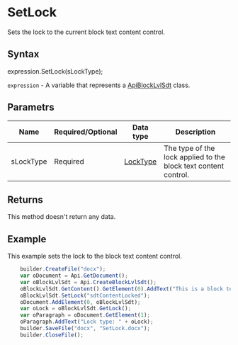 # SetLock

Sets the lock to the current block text content control.

## Syntax

expression.SetLock(sLockType);

`expression` - A variable that represents a [ApiBlockLvlSdt](../ApiBlockLvlSdt.md) class.

## Parametrs

| **Name** | **Required/Optional** | **Data type** | **Description** |
| ------------- | ------------- | ------------- | ------------- |
| sLockType | Required | [LockType](../../../Enumerations/LockType.md) | The type of the lock applied to the block text content control. |

## Returns

This method doesn't return any data.

## Example

This example sets the lock to the block text content control.

```javascript
	builder.CreateFile("docx");
	var oDocument = Api.GetDocument();
	var oBlockLvlSdt = Api.CreateBlockLvlSdt();
	oBlockLvlSdt.GetContent().GetElement(0).AddText("This is a block text content control with the content lock set to it.");
	oBlockLvlSdt.SetLock("sdtContentLocked");
	oDocument.AddElement(0, oBlockLvlSdt);
	var oLock = oBlockLvlSdt.GetLock();
	var oParagraph = oDocument.GetElement(1);
	oParagraph.AddText("Lock type: " + oLock);
	builder.SaveFile("docx", "SetLock.docx");
	builder.CloseFile();
```